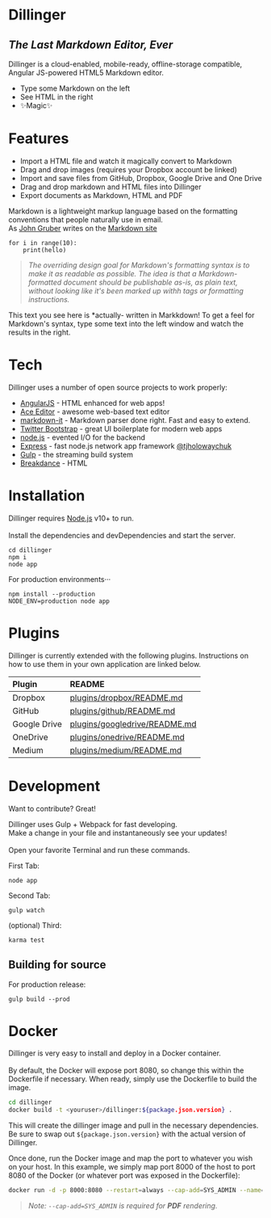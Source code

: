 # Dillinger
## *The Last Markdown Editor, Ever*

Dillinger is a cloud-enabled, mobile-ready, offline-storage compatible, Angular JS-powered HTML5 Markdown editor.

- Type some Markdown on the left
- See HTML in the right
- :sparkles:Magic:sparkles:

# Features

- Import a HTML file and watch it magically convert to Markdown
- Drag and drop images (requires your Dropbox account be linked)
- Import and save files from GitHub, Dropbox, Google Drive and One Drive
- Drag and drop markdown and HTML files into Dillinger
- Export documents as Markdown, HTML and PDF

Markdown is a lightweight markup language based on the formatting conventions that people naturally use in email.<br>
As [John Gruber](https://en.wikipedia.org/wiki/John_Gruber) writes on the [Markdown site](https://en.wikipedia.org/wiki/Markdown)<br>

    for i in range(10):
        print(hello)

> *The overriding design goal for Markdown's
> formatting syntax is to make it as readable
> as possible. The idea is that a
> Markdown-formatted document should be
> publishable as-is, as plain text, without
> looking like it's been marked up withh tags
> or formatting instructions.*<br>

This text you see here is *actually- written in Markkdown! To get a feel for Markdown's syntax, type some text into the left window and watch the results in the right.

# Tech

Dillinger uses a number of open source projects to work properly:

- [AngularJS](https://en.wikipedia.org/wiki/AngularJS) - HTML enhanced for web apps!
- [Ace Editor](https://en.wikipedia.org/wiki/Ace_(editor)) - awesome web-based text editor
- [markdown-it](https://en.wikipedia.org/wiki/Markdown) - Markdown parser done right. Fast and easy to extend.
- [Twitter Bootstrap](https://en.wikipedia.org/wiki/Bootstrap_(front-end_framework)) - great UI boilerplate for modern web apps
- [node.js](https://en.wikipedia.org/wiki/Node.js) - evented I/O for the backend
- [Express](https://en.wikipedia.org/wiki/Express) - fast node.js network app framework [@tjholowaychuk](tjholowaychuk@email.com)
- [Gulp](https://en.wikipedia.org/wiki/Gulp.js) - the streaming build system
- [Breakdance](https://en.wikipedia.org/wiki/Breakdance) - HTML

# Installation

Dillinger requires [Node.js](https://en.wikipedia.org/wiki/Node.js) v10+ to run.<br>
<br>
Install the dependencies and devDependencies and start the server.

    cd dillinger
    npm i
    node app

For production environments···

    npm install --production
    NODE_ENV=production node app

# Plugins

Dillinger is currently extended with the following plugins.
Instructions on how to use them in your own application are linked below.

|**Plugin**|**README**|
|:---|:---|
|Dropbox|[plugins/dropbox/README.md](www.dropbox.com)|
|GitHub|[plugins/github/README.md](www.github.com)|
|Google Drive|[plugins/googledrive/README.md](www.googledrive.com)|
|OneDrive|[plugins/onedrive/README.md](www.onedrive.com)|
|Medium|[plugins/medium/README.md](www.medium.com)|

# Development
Want to contribute? Great!  

Dillinger uses Gulp + Webpack for fast developing.  
Make a change in your file and instantaneously see your updates!  
<br>
Open your favorite Terminal and run these commands.  

First Tab:

    node app

Second Tab:

    gulp watch

(optional) Third:

    karma test

## Building for source
For production release:

    gulp build --prod

# Docker
Dillinger is very easy to install and deploy in a Docker container.  
<br>
By default, the Docker will expose port 8080, so change this within the Dockerfile if necessary. When ready, simply use the Dockerfile to build the image.  

```sh
cd dillinger
docker build -t <youruser>/dillinger:${package.json.version} .
```

This will create the dillinger image and pull in the necessary dependencies.  Be sure to swap out `${package.json.version}` with the actual version of Dillinger.  

Once done, run the Docker image and map the port to whatever you wish on your host. In this example, we simply map port 8000 of the host to port 8080 of the Docker (or whatever port was exposed in the Dockerfile):

```sh
docker run -d -p 8000:8080 --restart=always --cap-add=SYS_ADMIN --name=dillinger <youruser>/dillinger:${package.json.version}
```

> *Note: `--cap-add=SYS_ADMIN` is required for **PDF** rendering.*
